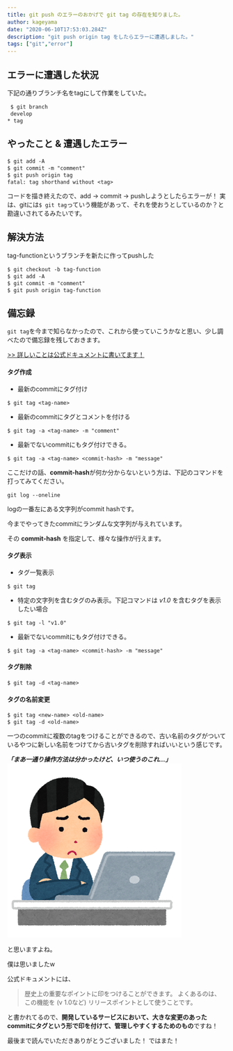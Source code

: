 ```yaml
---
title: git push のエラーのおかげで git tag の存在を知りました。
author: kageyama
date: "2020-06-10T17:53:03.284Z"
description: "git push origin tag をしたらエラーに遭遇しました。"
tags: ["git","error"]
---
```


## エラーに遭遇した状況
下記の通りブランチ名をtagにして作業をしていた。
```
 $ git branch
 develop
* tag
```

## やったこと & 遭遇したエラー

```
$ git add -A 
$ git commit -m "comment"  
$ git push origin tag  
fatal: tag shorthand without <tag>
```

コードを描き終えたので、add -> commit -> pushしようとしたらエラーが！
実は、gitには`$ git tag`っていう機能があって、それを使おうとしているのか？と勘違いされてるみたいです。

## 解決方法

tag-functionというブランチを新たに作ってpushした
```
$ git checkout -b tag-function
$ git add -A
$ git commit -m "comment" 
$ git push origin tag-function
```

## 備忘録

`git tag`を今まで知らなかったので、これから使っていこうかなと思い、少し調べたので備忘録を残しておきます。

[>> 詳しいことは公式ドキュメントに書いてます！](https://git-scm.com/book/ja/v2/Git-%E3%81%AE%E5%9F%BA%E6%9C%AC-%E3%82%BF%E3%82%B0)


#### タグ作成

  - 最新のcommitにタグ付け

  ```
  $ git tag <tag-name>
  ```

  - 最新のcommitにタグとコメントを付ける

  ```
  $ git tag -a <tag-name> -m "comment" 
  ```

  - 最新でないcommitにもタグ付けできる。

  ```
  $ git tag -a <tag-name> <commit-hash> -m "message"
  ```

ここだけの話、**commit-hash**が何か分からないという方は、下記のコマンドを打ってみてください。

```
git log --oneline
```

logの一番左にある文字列がcommit hashです。

今までやってきたcommitにランダムな文字列が与えれています。

その **commit-hash** を指定して、様々な操作が行えます。

#### タグ表示

- タグ一覧表示

```
$ git tag
```

- 特定の文字列を含むタグのみ表示。下記コマンドは *v1.0* を含むタグを表示したい場合

```
$ git tag -l "v1.0"
```

- 最新でないcommitにもタグ付けできる。

```
$ git tag -a <tag-name> <commit-hash> -m "message" 
```

#### タグ削除

```
$ git tag -d <tag-name>
```

#### タグの名前変更

```
$ git tag <new-name> <old-name>
$ git tag -d <old-name>
```

一つのcommitに複数のtagをつけることができるので、古い名前のタグがついているやつに新しい名前をつけてから古いタグを削除すればいいという感じです。

***「まあ一通り操作方法は分かったけど、いつ使うのこれ...」***
![](./kaisya_komaru_man.png)

と思いますよね。

僕は思いましたw

公式ドキュメントには、

> 歴史上の重要なポイントに印をつけることができます。
> よくあるのは、この機能を (v 1.0など) リリースポイントとして使うことです。

と書かれてるので、**開発しているサービスにおいて、大きな変更のあったcommitにタグという形で印を付けて、管理しやすくするためのもの**ですね！

最後まで読んでいただきありがとうございました！
ではまた！
